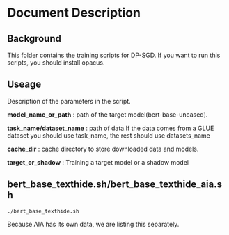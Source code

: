 # Document Description
## Background
This folder contains the training scripts for DP-SGD. If you want to run this scripts, you should install opacus.
## Useage

Description of the parameters in the script.

**model_name_or_path** : path of the target model(bert-base-uncased).

**task_name/dataset_name** : path of data.If the data comes from a GLUE dataset you should use task_name, the rest should use datasets_name

**cache_dir** : cache directory to store downloaded data and models.

**target_or_shadow** : Training a target model or a shadow model

## bert_base_texthide.sh/bert_base_texthide_aia.sh
```
./bert_base_texthide.sh
```
Because AIA has its own data, we are listing this separately.
